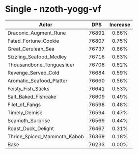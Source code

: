 # Single - nzoth-yogg-vf
| Actor | DPS | Increase |
|---|:---:|:---:|
|Draconic_Augment_Rune|76891|0.86%|
|Fated_Fortune_Cookie|76807|0.75%|
|Great_Cerulean_Sea|76737|0.66%|
|Sizzling_Seafood_Medley|76716|0.63%|
|Thousandbone_Tongueslicer|76706|0.62%|
|Revenge_Served_Cold|76684|0.59%|
|Aromatic_Seafood_Platter|76660|0.56%|
|Feisty_Fish_Sticks|76641|0.53%|
|Salt_Baked_Fishcake|76609|0.49%|
|Filet_of_Fangs|76598|0.48%|
|Timely_Demise|76594|0.47%|
|Seamoth_Surprise|76569|0.44%|
|Roast_Duck_Delight|76467|0.31%|
|Thrice_Spiced_Mammoth_Kabob|76369|0.18%|
|Base|76233|0.00%|
